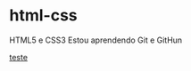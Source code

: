 # html-css
 HTML5 e CSS3
    Estou aprendendo Git e GitHun

<a href="https://vitorsegobia.github.io/html-css/exercicios/ex001"> teste   </a>